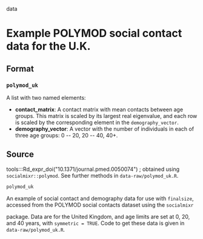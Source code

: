 data

# Example POLYMOD social contact data for the U.K.

## Format

### `polymod_uk`

A list with two named elements:

- **contact_matrix**: A contact matrix with mean contacts between age groups. This matrix is scaled by its largest real eigenvalue, and each row is scaled by the corresponding element in the `demography_vector`.
- **demography_vector**: A vector with the number of individuals in each of three age groups: 0 -- 20, 20 -- 40, 40+.

## Source

tools:::Rd_expr_doi("10.1371/journal.pmed.0050074") ; obtained using `socialmixr::polymod`. See further methods in `data-raw/polymod_uk.R`.

```r
polymod_uk
```

An example of social contact and demography data for use with `finalsize`, accessed from the POLYMOD social contacts dataset using the `socialmixr`

package. Data are for the United Kingdom, and age limits are set at 0, 20, and 40 years, with `symmetric = TRUE`. Code to get these data is given in `data-raw/polymod_uk.R`.
